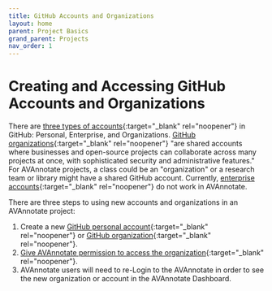 ```yaml
---
title: GitHub Accounts and Organizations
layout: home
parent: Project Basics
grand_parent: Projects
nav_order: 1
---
```


# Creating and Accessing GitHub Accounts and Organizations

There are [three types of accounts](https://docs.github.com/en/get-started/learning-about-github/types-of-github-accounts){:target="_blank" rel="noopener"} in GitHub: Personal, Enterprise, and Organizations. [GitHub organizations](https://docs.github.com/en/organizations/collaborating-with-groups-in-organizations/about-organizations){:target="_blank" rel="noopener"} "are shared accounts where businesses and open-source projects can collaborate across many projects at once, with sophisticated security and administrative features." For AVAnnotate projects, a class could be an "organization" or a research team or library might have a shared GitHub account. Currently, [enterprise accounts](https://docs.github.com/en/get-started/learning-about-github/types-of-github-accounts#enterprise-accounts){:target="_blank" rel="noopener"} do not work in AVAnnotate. 

There are three steps to using new accounts and organizations in an AVAnnotate project:
1. Create a new [GitHub personal account](https://docs.github.com/en/get-started/learning-about-github/types-of-github-accounts#personal-accounts){:target="_blank" rel="noopener"} or [GitHub organization](https://docs.github.com/en/organizations/collaborating-with-groups-in-organizations/creating-a-new-organization-from-scratch){:target="_blank" rel="noopener"}.
2. [Give AVAnnotate permission to access the organization](https://github.com/settings/connections/applications/Ov23liBba1hgUZ9JMEoo){:target="_blank" rel="noopener"}.
3. AVAnnotate users will need to re-Login to the AVAnnotate in order to see the new organization or account in the AVAnnotate Dashboard. 

